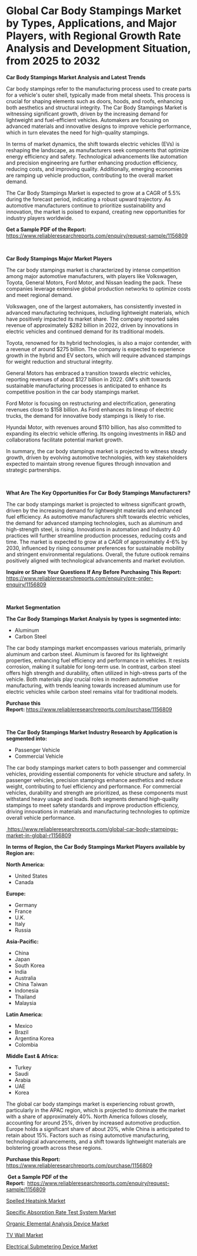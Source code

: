 <p><h1>Global Car Body Stampings Market by Types, Applications, and Major Players, with Regional Growth Rate Analysis and Development Situation, from 2025 to 2032</h1></p><p><strong>Car Body Stampings Market Analysis and Latest Trends</strong></p>
<p><p>Car body stampings refer to the manufacturing process used to create parts for a vehicle's outer shell, typically made from metal sheets. This process is crucial for shaping elements such as doors, hoods, and roofs, enhancing both aesthetics and structural integrity. The Car Body Stampings Market is witnessing significant growth, driven by the increasing demand for lightweight and fuel-efficient vehicles. Automakers are focusing on advanced materials and innovative designs to improve vehicle performance, which in turn elevates the need for high-quality stampings.</p><p>In terms of market dynamics, the shift towards electric vehicles (EVs) is reshaping the landscape, as manufacturers seek components that optimize energy efficiency and safety. Technological advancements like automation and precision engineering are further enhancing production efficiency, reducing costs, and improving quality. Additionally, emerging economies are ramping up vehicle production, contributing to the overall market demand.</p><p>The Car Body Stampings Market is expected to grow at a CAGR of 5.5% during the forecast period, indicating a robust upward trajectory. As automotive manufacturers continue to prioritize sustainability and innovation, the market is poised to expand, creating new opportunities for industry players worldwide.</p></p>
<p><strong>Get a Sample PDF of the Report:&nbsp;</strong> <a href="https://www.reliableresearchreports.com/enquiry/request-sample/1156809?utm_campaign=37&utm_medium=2&utm_source=Github&utm_content=ia&utm_term=21032025&utm_id=car-body-stampings">https://www.reliableresearchreports.com/enquiry/request-sample/1156809</a></p>
<p>&nbsp;</p>
<p><strong>Car Body Stampings Major Market Players</strong></p>
<p><p>The car body stampings market is characterized by intense competition among major automotive manufacturers, with players like Volkswagen, Toyota, General Motors, Ford Motor, and Nissan leading the pack. These companies leverage extensive global production networks to optimize costs and meet regional demand.</p><p>Volkswagen, one of the largest automakers, has consistently invested in advanced manufacturing techniques, including lightweight materials, which have positively impacted its market share. The company reported sales revenue of approximately $282 billion in 2022, driven by innovations in electric vehicles and continued demand for its traditional models.</p><p>Toyota, renowned for its hybrid technologies, is also a major contender, with a revenue of around $275 billion. The company is expected to experience growth in the hybrid and EV sectors, which will require advanced stampings for weight reduction and structural integrity.</p><p>General Motors has embraced a transition towards electric vehicles, reporting revenues of about $127 billion in 2022. GM's shift towards sustainable manufacturing processes is anticipated to enhance its competitive position in the car body stampings market.</p><p>Ford Motor is focusing on restructuring and electrification, generating revenues close to $158 billion. As Ford enhances its lineup of electric trucks, the demand for innovative body stampings is likely to rise.</p><p>Hyundai Motor, with revenues around $110 billion, has also committed to expanding its electric vehicle offering. Its ongoing investments in R&D and collaborations facilitate potential market growth.</p><p>In summary, the car body stampings market is projected to witness steady growth, driven by evolving automotive technologies, with key stakeholders expected to maintain strong revenue figures through innovation and strategic partnerships.</p></p>
<p>&nbsp;</p>
<p><strong>What Are The Key Opportunities For Car Body Stampings Manufacturers?</strong></p>
<p><p>The car body stampings market is projected to witness significant growth, driven by the increasing demand for lightweight materials and enhanced fuel efficiency. As automotive manufacturers shift towards electric vehicles, the demand for advanced stamping technologies, such as aluminum and high-strength steel, is rising. Innovations in automation and Industry 4.0 practices will further streamline production processes, reducing costs and time. The market is expected to grow at a CAGR of approximately 4-6% by 2030, influenced by rising consumer preferences for sustainable mobility and stringent environmental regulations. Overall, the future outlook remains positively aligned with technological advancements and market evolution.</p></p>
<p><strong>Inquire or Share Your Questions If Any Before Purchasing This Report:</strong> <a href="https://www.reliableresearchreports.com/enquiry/pre-order-enquiry/1156809?utm_campaign=37&utm_medium=2&utm_source=Github&utm_content=ia&utm_term=21032025&utm_id=car-body-stampings">https://www.reliableresearchreports.com/enquiry/pre-order-enquiry/1156809</a></p>
<p>&nbsp;</p>
<p><strong>Market Segmentation</strong></p>
<p><strong>The Car Body Stampings Market Analysis by types is segmented into:</strong></p>
<p><ul><li>Aluminum</li><li>Carbon Steel</li></ul></p>
<p><p>The car body stampings market encompasses various materials, primarily aluminum and carbon steel. Aluminum is favored for its lightweight properties, enhancing fuel efficiency and performance in vehicles. It resists corrosion, making it suitable for long-term use. In contrast, carbon steel offers high strength and durability, often utilized in high-stress parts of the vehicle. Both materials play crucial roles in modern automotive manufacturing, with trends leaning towards increased aluminum use for electric vehicles while carbon steel remains vital for traditional models.</p></p>
<p><strong>Purchase this Report:&nbsp;</strong><a href="https://www.reliableresearchreports.com/purchase/1156809?utm_campaign=37&utm_medium=2&utm_source=Github&utm_content=ia&utm_term=21032025&utm_id=car-body-stampings">https://www.reliableresearchreports.com/purchase/1156809</a></p>
<p>&nbsp;</p>
<p><strong>The Car Body Stampings Market Industry Research by Application is segmented into:</strong></p>
<p><ul><li>Passenger Vehicle</li><li>Commercial Vehicle</li></ul></p>
<p><p>The car body stampings market caters to both passenger and commercial vehicles, providing essential components for vehicle structure and safety. In passenger vehicles, precision stampings enhance aesthetics and reduce weight, contributing to fuel efficiency and performance. For commercial vehicles, durability and strength are prioritized, as these components must withstand heavy usage and loads. Both segments demand high-quality stampings to meet safety standards and improve production efficiency, driving innovations in materials and manufacturing technologies to optimize overall vehicle performance.</p></p>
<p><a href="https://www.reliableresearchreports.com/global-car-body-stampings-market-in-global-r1156809?utm_campaign=37&utm_medium=2&utm_source=Github&utm_content=ia&utm_term=21032025&utm_id=car-body-stampings">&nbsp;https://www.reliableresearchreports.com/global-car-body-stampings-market-in-global-r1156809</a></p>
<p><strong>In terms of Region, the Car Body Stampings Market Players available by Region are:</strong></p>
<p>
    <p> <strong> North America: </strong>
        <ul>
            <li>United States</li>
            <li>Canada</li>
        </ul>
        </p> 
    <p> <strong> Europe: </strong>
        <ul>
            <li>Germany</li>
            <li>France</li>
            <li>U.K.</li>
            <li>Italy</li>
            <li>Russia</li>
        </ul>
        </p> 
    <p> <strong> Asia-Pacific: </strong>
        <ul>
            <li>China</li>
            <li>Japan</li>
            <li>South Korea</li>
            <li>India</li>
            <li>Australia</li>
            <li>China Taiwan</li>
            <li>Indonesia</li>
            <li>Thailand</li>
            <li>Malaysia</li>
        </ul>
        </p> 
    <p> <strong> Latin America: </strong>
        <ul>
            <li>Mexico</li>
            <li>Brazil</li>
            <li>Argentina Korea</li>
            <li>Colombia</li>
        </ul>
        </p> 
    <p> <strong> Middle East & Africa: </strong>
        <ul>
            <li>Turkey</li>
            <li>Saudi</li>
            <li>Arabia</li>
            <li>UAE</li>
            <li>Korea</li>
        </ul>
    </p>
    </p>
<p><p>The global car body stampings market is experiencing robust growth, particularly in the APAC region, which is projected to dominate the market with a share of approximately 40%. North America follows closely, accounting for around 25%, driven by increased automotive production. Europe holds a significant share of about 20%, while China is anticipated to retain about 15%. Factors such as rising automotive manufacturing, technological advancements, and a shift towards lightweight materials are bolstering growth across these regions.</p></p>
<p><strong>Purchase this Report: </strong><a href="https://www.reliableresearchreports.com/purchase/1156809?utm_campaign=37&utm_medium=2&utm_source=Github&utm_content=ia&utm_term=21032025&utm_id=car-body-stampings">https://www.reliableresearchreports.com/purchase/1156809</a></p>
<p>&nbsp;<strong>Get a Sample PDF of the Report:&nbsp;&nbsp;</strong><a href="https://www.reliableresearchreports.com/enquiry/request-sample/1156809?utm_campaign=37&utm_medium=2&utm_source=Github&utm_content=ia&utm_term=21032025&utm_id=car-body-stampings">https://www.reliableresearchreports.com/enquiry/request-sample/1156809</a></p>
<p><strong></strong></p>
<p><p><a href="https://github.com/vsiljgestel/Market-Research-Report-List-1/blob/main/spelled-heatsink-market.md?utm_campaign=37&utm_medium=2&utm_source=Github&utm_content=ia&utm_term=21032025&utm_id=car-body-stampings">Spelled Heatsink Market</a></p><p><a href="https://github.com/aiamekar/Market-Research-Report-List-1/blob/main/specific-absorption-rate-test-system-market.md?utm_campaign=37&utm_medium=2&utm_source=Github&utm_content=ia&utm_term=21032025&utm_id=car-body-stampings">Specific Absorption Rate Test System Market</a></p><p><a href="https://github.com/akalaihaude/Market-Research-Report-List-1/blob/main/organic-elemental-analysis-device-market.md?utm_campaign=37&utm_medium=2&utm_source=Github&utm_content=ia&utm_term=21032025&utm_id=car-body-stampings">Organic Elemental Analysis Device Market</a></p><p><a href="https://github.com/akalaihaude/Market-Research-Report-List-1/blob/main/tv-wall-market.md?utm_campaign=37&utm_medium=2&utm_source=Github&utm_content=ia&utm_term=21032025&utm_id=car-body-stampings">TV Wall Market</a></p><p><a href="https://github.com/boudykodumi/Market-Research-Report-List-1/blob/main/electrical-submetering-device-market.md?utm_campaign=37&utm_medium=2&utm_source=Github&utm_content=ia&utm_term=21032025&utm_id=car-body-stampings">Electrical Submetering Device Market</a></p></p>